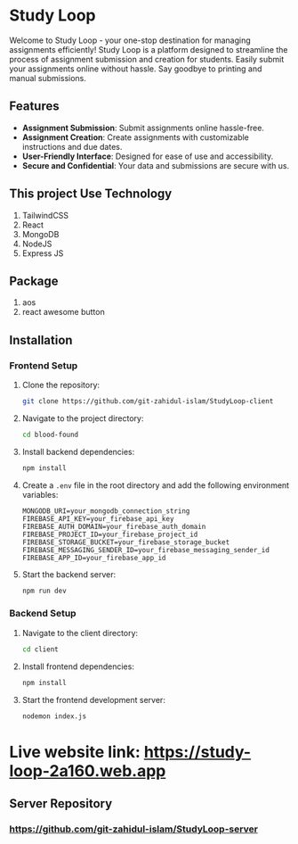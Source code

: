 # Study Loop

Welcome to Study Loop - your one-stop destination for managing assignments efficiently! Study Loop is a platform designed to streamline the process of assignment submission and creation for students. Easily submit your assignments online without hassle. Say goodbye to printing and manual submissions.


## Features
- **Assignment Submission**: Submit assignments online hassle-free.
- **Assignment Creation**: Create assignments with customizable instructions and due dates.
- **User-Friendly Interface**: Designed for ease of use and accessibility.
- **Secure and Confidential**: Your data and submissions are secure with us.

## This project Use Technology
1. TailwindCSS
2. React
3. MongoDB
4. NodeJS
5. Express JS

## Package 
1. aos
2. react awesome button

## Installation
### Frontend Setup
1. Clone the repository:
    ```bash
    git clone https://github.com/git-zahidul-islam/StudyLoop-client
    ```
2. Navigate to the project directory:
    ```bash
    cd blood-found
    ```
3. Install backend dependencies:
    ```bash
    npm install
    ```
4. Create a `.env` file in the root directory and add the following environment variables:
    ```env
    MONGODB_URI=your_mongodb_connection_string
    FIREBASE_API_KEY=your_firebase_api_key
    FIREBASE_AUTH_DOMAIN=your_firebase_auth_domain
    FIREBASE_PROJECT_ID=your_firebase_project_id
    FIREBASE_STORAGE_BUCKET=your_firebase_storage_bucket
    FIREBASE_MESSAGING_SENDER_ID=your_firebase_messaging_sender_id
    FIREBASE_APP_ID=your_firebase_app_id
    ```
5. Start the backend server:
    ```bash
    npm run dev
    ```

### Backend Setup
1. Navigate to the client directory:
    ```bash
    cd client
    ```
2. Install frontend dependencies:
    ```bash
    npm install
    ```
3. Start the frontend development server:
    ```bash
    nodemon index.js
    ```

# Live website link: https://study-loop-2a160.web.app

## Server Repository
### https://github.com/git-zahidul-islam/StudyLoop-server

